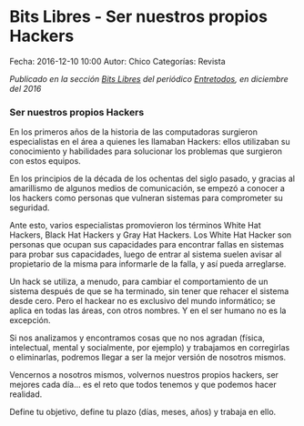 Bits Libres - Ser nuestros propios Hackers
==================================

Fecha: 2016-12-10 10:00
Autor: Chico
Categorías: Revista

_Publicado en la sección [Bits Libres](http://www.gulag.org.mx/revista/2016-05-10-Bits-Libres.html) del periódico [Entretodos](http://periodicoentretodos.com/), en diciembre del 2016_

<!-- break -->

### Ser nuestros propios Hackers

En los primeros años de la historia de las computadoras surgieron especialistas en el área a quienes les llamaban Hackers: ellos utilizaban su conocimiento y habilidades para solucionar los problemas que surgieron con estos equipos.

En los principios de la década de los ochentas del siglo pasado, y gracias al amarillismo de algunos medios de comunicación, se empezó a conocer a los hackers como personas que vulneran sistemas para comprometer su seguridad.

Ante esto, varios especialistas promovieron los términos White Hat Hackers, Black Hat Hackers y Gray Hat Hackers. Los White Hat Hacker son personas que ocupan sus capacidades para encontrar fallas en sistemas para probar sus capacidades, luego de entrar al sistema suelen avisar al propietario de la misma para informarle de la falla, y así pueda arreglarse.

Un hack se utiliza, a menudo, para cambiar el comportamiento de un sistema después de que se ha terminado, sin tener que rehacer el sistema desde cero. Pero el hackear no es exclusivo del mundo informático; se aplica en todas las áreas, con otros nombres. Y en el ser humano no es la excepción.

Si nos analizamos y encontramos cosas que no nos agradan (física, intelectual, mental y socialmente, por ejemplo) y trabajamos en corregirlas o eliminarlas, podremos llegar a ser la mejor versión de nosotros mismos.

Vencernos a nosotros mismos, volvernos nuestros propios hackers, ser mejores cada día... es el reto que todos tenemos y que podemos hacer realidad.

Define tu objetivo, define tu plazo (días, meses, años) y trabaja en ello.
